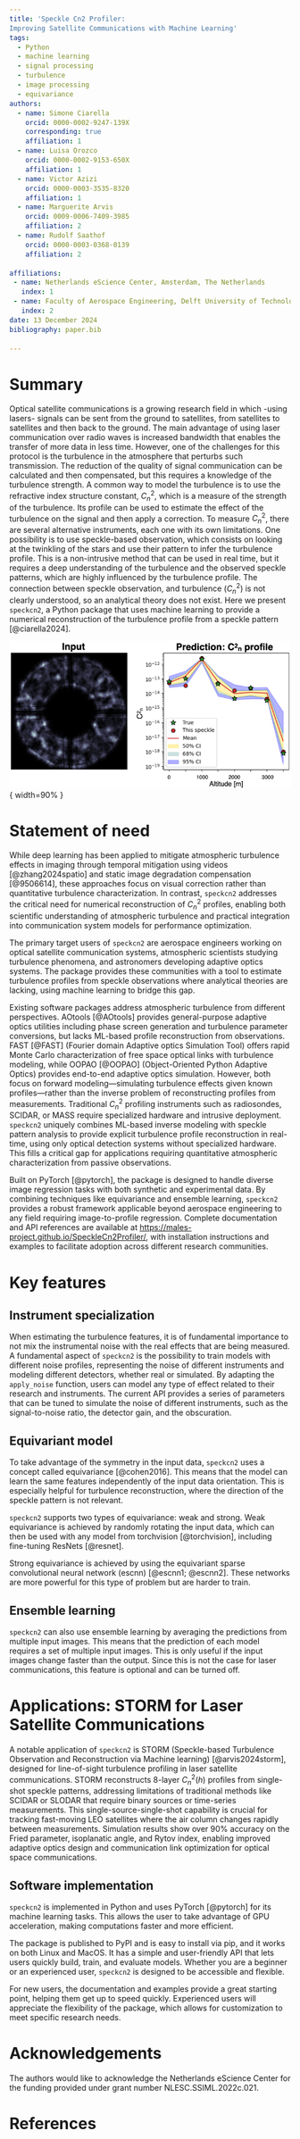 ```yaml
---
title: 'Speckle Cn2 Profiler:
Improving Satellite Communications with Machine Learning'
tags:
  - Python
  - machine learning
  - signal processing
  - turbulence
  - image processing
  - equivariance
authors:
  - name: Simone Ciarella
    orcid: 0000-0002-9247-139X
    corresponding: true
    affiliation: 1
  - name: Luisa Orozco
    orcid: 0000-0002-9153-650X
    affiliation: 1
  - name: Victor Azizi
    orcid: 0000-0003-3535-8320
    affiliation: 1
  - name: Marguerite Arvis
    orcid: 0009-0006-7409-3985
    affiliation: 2
  - name: Rudolf Saathof
    orcid: 0000-0003-0368-0139
    affiliation: 2

affiliations:
 - name: Netherlands eScience Center, Amsterdam, The Netherlands
   index: 1
 - name: Faculty of Aerospace Engineering, Delft University of Technology, Delft, The Netherlands
   index: 2
date: 13 December 2024
bibliography: paper.bib

---
```


# Summary

Optical satellite communications is a growing research field in which -using lasers- signals can be sent from the ground to satellites, from satellites to satellites and then back to the ground. The main advantage of using laser communication over radio waves is increased bandwidth that enables the transfer of more data in less time.
However, one of the challenges for this protocol is the turbulence in the atmosphere that perturbs such transmission.
The reduction of the quality of signal communication can be calculated and then compensated, but this requires a knowledge of the turbulence strength.
A common way to model the turbulence is to use the refractive index structure constant, $C_n^2$, which is a measure of the strength of the turbulence. Its profile can be used to estimate the effect of the turbulence on the signal and then apply a correction.
To measure $C_n^2$, there are several alternative instruments, each one with its own limitations. One possibility is to use speckle-based observation, which consists on looking at the twinkling of the stars and use their pattern to infer the turbulence profile. This is a non-intrusive method that can be used in real time, but it requires a deep understanding of the turbulence and the observed speckle patterns, which are highly influenced by the turbulence profile.
The connection between speckle observation, and turbulence ($C_n^2$) is not clearly understood, so an analytical theory does not exist.
Here we present `speckcn2`, a Python package that uses machine learning to provide a numerical reconstruction of the turbulence profile from a speckle pattern [@ciarella2024].


![Example of `speckcn2` pipeline: speckle pattern as input to output a prediction of the turbulence profile (J). \label{fig:prediction}](https://github.com/MALES-project/SpeckleCn2Profiler/blob/main/src/speckcn2/assets/single_prediction.png?raw=true){ width=90% }


# Statement of need

While deep learning has been applied to mitigate atmospheric turbulence effects in imaging through temporal mitigation using videos [@zhang2024spatio] and static image degradation compensation [@9506614], these approaches focus on visual correction rather than quantitative turbulence characterization. In contrast, `speckcn2` addresses the critical need for numerical reconstruction of $C_n^2$ profiles, enabling both scientific understanding of atmospheric turbulence and practical integration into communication system models for performance optimization.

The primary target users of `speckcn2` are aerospace engineers working on optical satellite communication systems, atmospheric scientists studying turbulence phenomena, and astronomers developing adaptive optics systems. The package provides these communities with a tool to estimate turbulence profiles from speckle observations where analytical theories are lacking, using machine learning to bridge this gap.

Existing software packages address atmospheric turbulence from different perspectives. AOtools [@AOtools] provides general-purpose adaptive optics utilities including phase screen generation and turbulence parameter conversions, but lacks ML-based profile reconstruction from observations. FAST [@FAST] (Fourier domain Adaptive optics Simulation Tool) offers rapid Monte Carlo characterization of free space optical links with turbulence modeling, while OOPAO [@OOPAO] (Object-Oriented Python Adaptive Optics) provides end-to-end adaptive optics simulation. However, both focus on forward modeling—simulating turbulence effects given known profiles—rather than the inverse problem of reconstructing profiles from measurements. Traditional $C_n^2$ profiling instruments such as radiosondes, SCIDAR, or MASS require specialized hardware and intrusive deployment. `speckcn2` uniquely combines ML-based inverse modeling with speckle pattern analysis to provide explicit turbulence profile reconstruction in real-time, using only optical detection systems without specialized hardware. This fills a critical gap for applications requiring quantitative atmospheric characterization from passive observations.

Built on PyTorch [@pytorch], the package is designed to handle diverse image regression tasks with both synthetic and experimental data. By combining techniques like equivariance and ensemble learning, `speckcn2` provides a robust framework applicable beyond aerospace engineering to any field requiring image-to-profile regression. Complete documentation and API references are available at https://males-project.github.io/SpeckleCn2Profiler/, with installation instructions and examples to facilitate adoption across different research communities.

# Key features
## Instrument specialization
When estimating the turbulence features, it is of fundamental importance to not mix the instrumental noise with the real effects that are being measured.
A fundamental aspect of `speckcn2` is the possibility to train models with different noise profiles, representing the noise of different instruments and modeling different detectors, whether real or simulated. By adapting the `apply_noise` function, users can model any type of effect related to their research and instruments. The current API provides a series of parameters that can be tuned to simulate the noise of different instruments, such as the signal-to-noise ratio, the detector gain, and the obscuration.

## Equivariant model
To take advantage of the symmetry in the input data, `speckcn2` uses a concept called equivariance [@cohen2016]. This means that the model can learn the same features independently of the input data orientation. This is especially helpful for turbulence reconstruction, where the direction of the speckle pattern is not relevant.

`speckcn2` supports two types of equivariance: weak and strong. Weak equivariance is achieved by randomly rotating the input data, which can then be used with any model from torchvision [@torchvision], including fine-tuning ResNets [@resnet].

Strong equivariance is achieved by using the equivariant sparse convolutional neural network (escnn) [@escnn1; @escnn2]. These networks are more powerful for this type of problem but are harder to train.

## Ensemble learning
`speckcn2` can also use ensemble learning by averaging the predictions from multiple input images. This means that the prediction of each model requires a set of multiple input images. This is only useful if the input images change faster than the output. Since this is not the case for laser communications, this feature is optional and can be turned off.

# Applications: STORM for Laser Satellite Communications

A notable application of `speckcn2` is STORM (Speckle-based Turbulence Observation and Reconstruction via Machine learning) [@arvis2024storm], designed for line-of-sight turbulence profiling in laser satellite communications. STORM reconstructs 8-layer $C_n^2(h)$ profiles from single-shot speckle patterns, addressing limitations of traditional methods like SCIDAR or SLODAR that require binary sources or time-series measurements. This single-source-single-shot capability is crucial for tracking fast-moving LEO satellites where the air column changes rapidly between measurements. Simulation results show over 90% accuracy on the Fried parameter, isoplanatic angle, and Rytov index, enabling improved adaptive optics design and communication link optimization for optical space communications.

## Software implementation
`speckcn2` is implemented in Python and uses PyTorch [@pytorch] for its machine learning tasks. This allows the user to take advantage of GPU acceleration, making computations faster and more efficient.

The package is published to PyPI and is easy to install via pip, and it works on both Linux and MacOS. It has a simple and user-friendly API that lets users quickly build, train, and evaluate models. Whether you are a beginner or an experienced user, `speckcn2` is designed to be accessible and flexible.

For new users, the documentation and examples provide a great starting point, helping them get up to speed quickly. Experienced users will appreciate the flexibility of the package, which allows for customization to meet specific research needs.

# Acknowledgements
The authors would like to acknowledge the Netherlands eScience Center for the funding provided under grant number NLESC.SSIML.2022c.021.

# References
